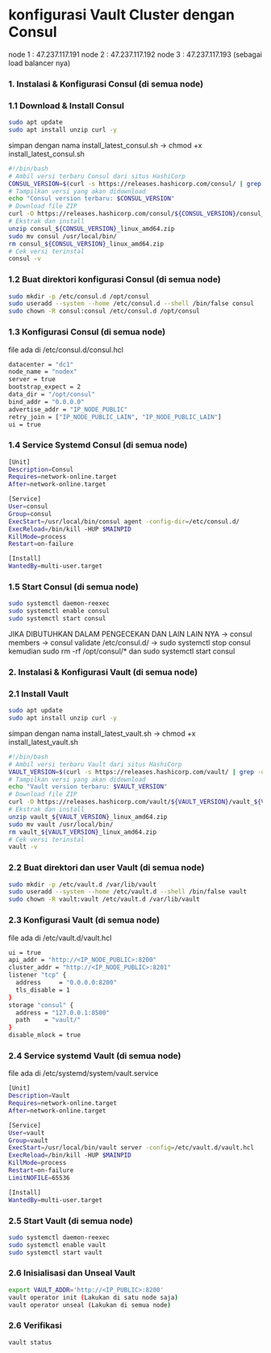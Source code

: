 # konfigurasi Vault Cluster dengan Consul
node 1 : 47.237.117.191 node 2 : 47.237.117.192 node 3 : 47.237.117.193 (sebagai load balancer nya)

### 1. Instalasi & Konfigurasi Consul (di semua node)
### 1.1 Download & Install Consul
```bash
sudo apt update
sudo apt install unzip curl -y
```

simpan dengan nama install_latest_consul.sh -> chmod +x install_latest_consul.sh

```bash
#!/bin/bash
# Ambil versi terbaru Consul dari situs HashiCorp
CONSUL_VERSION=$(curl -s https://releases.hashicorp.com/consul/ | grep -oP 'consul/\K[0-9]+\.[0-9]+\.[0-9]+' | head -1)
# Tampilkan versi yang akan didownload
echo "Consul version terbaru: $CONSUL_VERSION"
# Download file ZIP
curl -O https://releases.hashicorp.com/consul/${CONSUL_VERSION}/consul_${CONSUL_VERSION}_linux_amd64.zip
# Ekstrak dan install
unzip consul_${CONSUL_VERSION}_linux_amd64.zip
sudo mv consul /usr/local/bin/
rm consul_${CONSUL_VERSION}_linux_amd64.zip
# Cek versi terinstal
consul -v
```
### 1.2 Buat direktori konfigurasi Consul (di semua node)
```bash
sudo mkdir -p /etc/consul.d /opt/consul
sudo useradd --system --home /etc/consul.d --shell /bin/false consul
sudo chown -R consul:consul /etc/consul.d /opt/consul
```
### 1.3 Konfigurasi Consul (di semua node)
file ada di /etc/consul.d/consul.hcl
```bash
datacenter = "dc1"
node_name = "nodex"
server = true
bootstrap_expect = 2
data_dir = "/opt/consul"
bind_addr = "0.0.0.0"
advertise_addr = "IP_NODE_PUBLIC"
retry_join = ["IP_NODE_PUBLIC_LAIN", "IP_NODE_PUBLIC_LAIN"]
ui = true
```
### 1.4 Service Systemd Consul (di semua node)
```bash
[Unit]
Description=Consul
Requires=network-online.target
After=network-online.target

[Service]
User=consul
Group=consul
ExecStart=/usr/local/bin/consul agent -config-dir=/etc/consul.d/
ExecReload=/bin/kill -HUP $MAINPID
KillMode=process
Restart=on-failure

[Install]
WantedBy=multi-user.target
```
### 1.5 Start Consul (di semua node)
```bash
sudo systemctl daemon-reexec
sudo systemctl enable consul
sudo systemctl start consul
```

JIKA DIBUTUHKAN DALAM PENGECEKAN DAN LAIN LAIN NYA
-> consul members
-> consul validate /etc/consul.d/
-> sudo systemctl stop consul kemudian sudo rm -rf /opt/consul/* dan sudo systemctl start consul


### 2. Instalasi & Konfigurasi Vault (di semua node)
### 2.1 Install Vault
```bash
sudo apt update
sudo apt install unzip curl -y
```

simpan dengan nama install_latest_vault.sh -> chmod +x install_latest_vault.sh

```bash
#!/bin/bash
# Ambil versi terbaru Vault dari situs HashiCorp
VAULT_VERSION=$(curl -s https://releases.hashicorp.com/vault/ | grep -oP 'vault/\K[0-9]+\.[0-9]+\.[0-9]+' | head -1)
# Tampilkan versi yang akan didownload
echo "Vault version terbaru: $VAULT_VERSION"
# Download file ZIP
curl -O https://releases.hashicorp.com/vault/${VAULT_VERSION}/vault_${VAULT_VERSION}_linux_amd64.zip
# Ekstrak dan install
unzip vault_${VAULT_VERSION}_linux_amd64.zip
sudo mv vault /usr/local/bin/
rm vault_${VAULT_VERSION}_linux_amd64.zip
# Cek versi terinstal
vault -v
```
### 2.2 Buat direktori dan user Vault (di semua node)
```bash
sudo mkdir -p /etc/vault.d /var/lib/vault
sudo useradd --system --home /etc/vault.d --shell /bin/false vault
sudo chown -R vault:vault /etc/vault.d /var/lib/vault
```
### 2.3 Konfigurasi Vault (di semua node)
file ada di /etc/vault.d/vault.hcl
```bash
ui = true
api_addr = "http://<IP_NODE_PUBLIC>:8200"
cluster_addr = "http://<IP_NODE_PUBLIC>:8201"
listener "tcp" {
  address     = "0.0.0.0:8200"
  tls_disable = 1
}
storage "consul" {
  address = "127.0.0.1:8500"
  path    = "vault/"
}
disable_mlock = true
```
### 2.4 Service systemd Vault (di semua node)
file ada di /etc/systemd/system/vault.service
```bash
[Unit]
Description=Vault
Requires=network-online.target
After=network-online.target

[Service]
User=vault
Group=vault
ExecStart=/usr/local/bin/vault server -config=/etc/vault.d/vault.hcl
ExecReload=/bin/kill -HUP $MAINPID
KillMode=process
Restart=on-failure
LimitNOFILE=65536

[Install]
WantedBy=multi-user.target
```
### 2.5 Start Vault (di semua node)
```bash
sudo systemctl daemon-reexec
sudo systemctl enable vault
sudo systemctl start vault
```
### 2.6 Inisialisasi dan Unseal Vault
```bash
export VAULT_ADDR='http://<IP_PUBLIC>:8200'
vault operator init (Lakukan di satu node saja)
vault operator unseal (Lakukan di semua node)
```
### 2.6 Verifikasi
```bash
vault status
```
